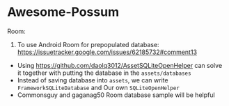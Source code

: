 # Awesome-Possum

Room:
1. To use Android Room for prepopulated database: https://issuetracker.google.com/issues/62185732#comment13
- Using https://github.com/daolq3012/AssetSQLiteOpenHelper can solve it together with putting the database in the `assets/databases`
- Instead of saving database into `assets`, we can write `FrameworkSQLiteDatabase` and Our own `SQLiteOpenHelper`
- Commonsguy and gaganag50 Room database sample will be helpful
